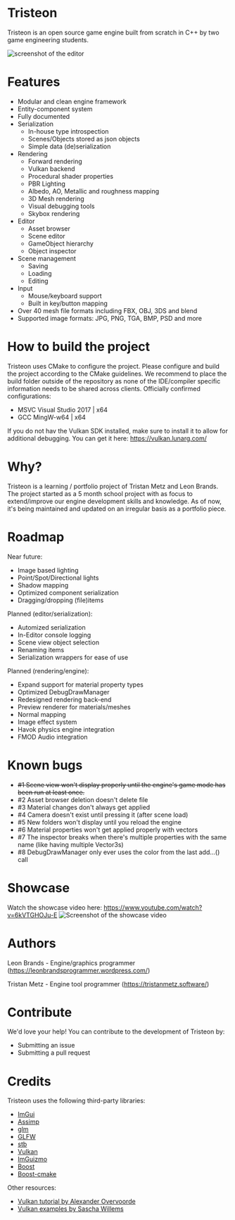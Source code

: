 # Tristeon
Tristeon is an open source game engine built from scratch in C++ by two game engineering students.

![screenshot of the editor](https://i.imgur.com/T663Nb6.png)

# Features
* Modular and clean engine framework
* Entity-component system
* Fully documented
* Serialization
  * In-house type introspection
  * Scenes/Objects stored as json objects
  * Simple data (de)serialization
* Rendering
  * Forward rendering
  * Vulkan backend
  * Procedural shader properties
  * PBR Lighting
  * Albedo, AO, Metallic and roughness mapping
  * 3D Mesh rendering
  * Visual debugging tools
  * Skybox rendering
* Editor
  * Asset browser
  * Scene editor
  * GameObject hierarchy
  * Object inspector
* Scene management
  * Saving
  * Loading
  * Editing
* Input
  * Mouse/keyboard support
  * Built in key/button mapping
* Over 40 mesh file formats including FBX, OBJ, 3DS and blend
* Supported image formats: JPG, PNG, TGA, BMP, PSD and more

# How to build the project
Tristeon uses CMake to configure the project. Please configure and build the project according to the CMake guidelines. We recommend to place the build folder outside of the repository as none of the IDE/compiler specific information needs to be shared across clients.
Officially confirmed configurations:
* MSVC Visual Studio 2017 | x64
* GCC MingW-w64 | x64

If you do not hav the Vulkan SDK installed, make sure to install it to allow for additional debugging. You can get it here: https://vulkan.lunarg.com/

# Why?
Tristeon is a learning / portfolio project of Tristan Metz and Leon Brands. The project started as a 5 month school project with as focus to extend/improve our engine development skills and knowledge. As of now, it's being maintained and updated on an irregular basis as a portfolio piece.

# Roadmap
Near future:
* Image based lighting
* Point/Spot/Directional lights
* Shadow mapping
* Optimized component serialization
* Dragging/dropping (file)items

Planned (editor/serialization):
* Automized serialization
* In-Editor console logging
* Scene view object selection
* Renaming items
* Serialization wrappers for ease of use

Planned (rendering/engine):
* Expand support for material property types
* Optimized DebugDrawManager
* Redesigned rendering back-end
* Preview renderer for materials/meshes
* Normal mapping
* Image effect system
* Havok physics engine integration
* FMOD Audio integration

# Known bugs
* ~~#1 Scene view won't display properly until the engine's game mode has been run at least once.~~
* #2 Asset browser deletion doesn't delete file
* #3 Material changes don't always get applied
* #4 Camera doesn't exist until pressing it (after scene load)
* #5 New folders won't display until you reload the engine
* #6 Material properties won't get applied properly with vectors
* #7 The inspector breaks when there's multiple properties with the same name (like having multiple Vector3s)
* #8 DebugDrawManager only ever uses the color from the last add...() call

# Showcase
Watch the showcase video here:
https://www.youtube.com/watch?v=6kVTGHOJu-E
![Screenshot of the showcase video](https://i.imgur.com/R6GoWQ6.png)

# Authors
Leon Brands - Engine/graphics programmer (https://leonbrandsprogrammer.wordpress.com/)

Tristan Metz - Engine tool programmer (https://tristanmetz.software/)

# Contribute
We'd love your help! You can contribute to the development of Tristeon by:
* Submitting an issue
* Submitting a pull request

# Credits

Tristeon uses the following third-party libraries:
* [ImGui](https://github.com/ocornut/imgui)
* [Assimp](https://github.com/assimp/assimp)
* [glm](https://github.com/g-truc/glm)
* [GLFW](https://github.com/glfw/glfw)
* [stb](https://github.com/nothings/stb)
* [Vulkan](https://github.com/KhronosGroup/Vulkan-Hpp)
* [ImGuizmo](https://github.com/CedricGuillemet/ImGuizmo)
* [Boost](https://www.boost.org/doc/libs/1_67_0/libs/filesystem/doc/index.htm)
* [Boost-cmake](https://github.com/Orphis/boost-cmake)

Other resources:
* [Vulkan tutorial by Alexander Overvoorde](https://vulkan-tutorial.com/)
* [Vulkan examples by Sascha Willems](https://github.com/SaschaWillems/Vulkan)
